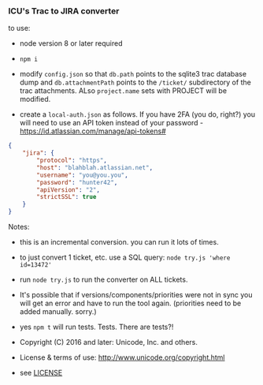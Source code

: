 ### ICU's Trac to JIRA converter

to use:
- node version 8 or later required
- `npm i`

- modify `config.json` so that `db.path` points to the sqlite3 trac database dump and `db.attachmentPath` points to the `/ticket/` subdirectory of the trac attachments.  ALso `project.name` sets with PROJECT will be modified.

- create a `local-auth.json` as follows. If you have 2FA (you do, right?) you will need to use an API token instead of your password - https://id.atlassian.com/manage/api-tokens#

```json
{
    "jira": {
        "protocol": "https",
        "host": "blahblah.atlassian.net",
        "username": "you@you.you",
        "password": "hunter42",
        "apiVersion": "2",
        "strictSSL": true
    }
}
```


Notes:

- this is an incremental conversion. you can run it lots of times.

- to just convert 1 ticket, etc. use a SQL query: `node try.js 'where id=13472'`

- run `node try.js` to run the converter on ALL tickets.

- It's possible that if versions/components/priorities were not in sync you will get an error and have to run the tool again.  (priorities need to be added manually. sorry.)

- yes `npm t` will run tests.  Tests. There are tests?!


- Copyright (C) 2016 and later: Unicode, Inc. and others.
- License & terms of use: http://www.unicode.org/copyright.html
- see [LICENSE](LICENSE)
